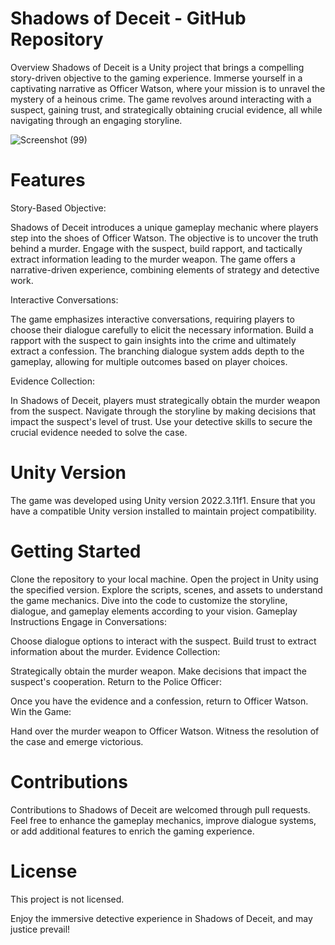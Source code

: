 # Shadows of Deceit - GitHub Repository
Overview
Shadows of Deceit is a Unity project that brings a compelling story-driven objective to the gaming experience. Immerse yourself in a captivating narrative as Officer Watson, where your mission is to unravel the mystery of a heinous crime. The game revolves around interacting with a suspect, gaining trust, and strategically obtaining crucial evidence, all while navigating through an engaging storyline.

![Screenshot (99)](https://github.com/Rezvision/Shadows_of_Deceit/assets/147525543/cb831151-f7fb-4cee-8a0c-45c93316c6df)

# Features

 Story-Based Objective:
 
Shadows of Deceit introduces a unique gameplay mechanic where players step into the shoes of Officer Watson. The objective is to uncover the truth behind a murder. Engage with the suspect, build rapport, and tactically extract information leading to the murder weapon. The game offers a narrative-driven experience, combining elements of strategy and detective work.

 Interactive Conversations:
 
The game emphasizes interactive conversations, requiring players to choose their dialogue carefully to elicit the necessary information. Build a rapport with the suspect to gain insights into the crime and ultimately extract a confession. The branching dialogue system adds depth to the gameplay, allowing for multiple outcomes based on player choices.

 Evidence Collection:

In Shadows of Deceit, players must strategically obtain the murder weapon from the suspect. Navigate through the storyline by making decisions that impact the suspect's level of trust. Use your detective skills to secure the crucial evidence needed to solve the case.

# Unity Version

The game was developed using Unity version 2022.3.11f1. Ensure that you have a compatible Unity version installed to maintain project compatibility.

# Getting Started

Clone the repository to your local machine.
Open the project in Unity using the specified version.
Explore the scripts, scenes, and assets to understand the game mechanics.
Dive into the code to customize the storyline, dialogue, and gameplay elements according to your vision.
Gameplay Instructions
Engage in Conversations:

Choose dialogue options to interact with the suspect.
Build trust to extract information about the murder.
Evidence Collection:

Strategically obtain the murder weapon.
Make decisions that impact the suspect's cooperation.
Return to the Police Officer:

Once you have the evidence and a confession, return to Officer Watson.
Win the Game:

Hand over the murder weapon to Officer Watson.
Witness the resolution of the case and emerge victorious.

# Contributions

Contributions to Shadows of Deceit are welcomed through pull requests. Feel free to enhance the gameplay mechanics, improve dialogue systems, or add additional features to enrich the gaming experience.

# License

This project is not licensed.

Enjoy the immersive detective experience in Shadows of Deceit, and may justice prevail!
